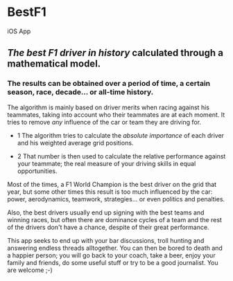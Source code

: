 # BestF1
iOS App

## *The best F1 driver in history* calculated through a mathematical model. 

### The results can be obtained over a period of time, a certain season, race, decade...  or all-time history.

The algorithm is mainly based on driver merits when racing against his teammates, taking into account who their teammates are at each moment.
It tries to remove *any* influence of the car or team they are driving for. 

* 1 The algorithm tries to calculate the *absolute importance* of each driver and his weighted average grid positions.

* 2 That number is then used to calculate the relative performance against your teammate; the real measure of your driving skills in equal opportunities.

Most of the times, a F1 World Champion is the best driver on the grid that year, but some other times this result is too much influenced by the car: power, aerodynamics, teamwork, strategies... or even politics and penalties.

Also, the best drivers usually end up signing with the best teams and winning races, but often there are dominance cycles of a team and the rest of the drivers don't have a chance, despite of their great performance.

This app seeks to end up with your bar discussions, troll hunting and answering endless threads alltogether. 
You can then be bored to death and a happier person; you will go back to your coach, take a beer, enjoy your family and friends, do some useful stuff or try to be a good journalist. You are welcome ;-)
